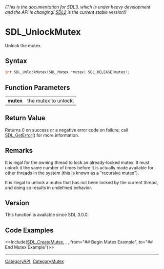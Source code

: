 ###### (This is the documentation for SDL3, which is under heavy development and the API is changing! [SDL2](https://wiki.libsdl.org/SDL2/) is the current stable version!)
# SDL_UnlockMutex

Unlock the mutex.

## Syntax

```c
int SDL_UnlockMutex(SDL_Mutex *mutex) SDL_RELEASE(mutex);

```

## Function Parameters

|               |                      |
| ------------- | -------------------- |
| **mutex**     | the mutex to unlock. |

## Return Value

Returns 0 on success or a negative error code on failure; call
[SDL_GetError](SDL_GetError)() for more information.

## Remarks

It is legal for the owning thread to lock an already-locked mutex. It must
unlock it the same number of times before it is actually made available for
other threads in the system (this is known as a "recursive mutex").

It is illegal to unlock a mutex that has not been locked by the current
thread, and doing so results in undefined behavior.

## Version

This function is available since SDL 3.0.0.

## Code Examples

<<Include([SDL_CreateMutex](SDL_CreateMutex), , , from="## Begin Mutex Example", to="## End Mutex Example")>>

----
[CategoryAPI](CategoryAPI), [CategoryMutex](CategoryMutex)


